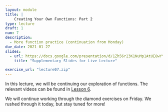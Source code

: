 ```yaml
---
layout: module
title: |
    Creating Your Own Functions: Part 2
type: lecture
draft: 1
num: 7
description:
  - More function practice (continuation from Monday)
due_date: 2021-01-27
slides:
  - url: https://docs.google.com/presentation/d/1Zh56r23K1NuMp1AtUE8wYYrIYDDDoSrxRgWsxl4uUXc/edit?usp=sharing
    title: "Supplementary Slides for Live Lecture"

exercise_url: "lecture07.zip"
---
```


In this lecture, we will be continuing our exploration of functions. The relevant videos can be found in [Lesson 6](week03-lecture01).

We will continue working through the diamond exercises on Friday. We rushed through it today, but stay tuned for more!